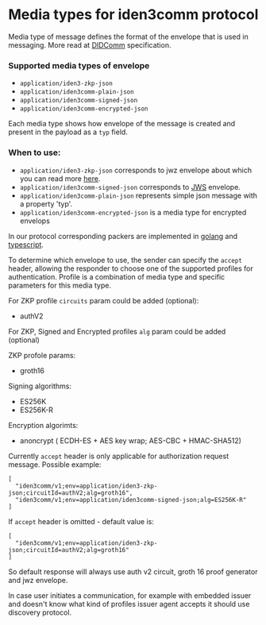 # Media types for iden3comm protocol

Media type of message defines the format of the envelope that is used in messaging. More read at [DIDComm](https://identity.foundation/didcomm-messaging/spec/#iana-media-types) specification.

###  Supported media types of envelope

-  `application/iden3-zkp-json`
-  `application/iden3comm-plain-json`
-  `application/iden3comm-signed-json`
-  `application/iden3comm-encrypted-json`

Each media type shows how envelope of the message is created and present in the payload as a `typ` field.

### When to use:
- `application/iden3-zkp-json` corresponds to jwz envelope about which you can read more [here](../proposals/jwz/overview.md). <br />
- `application/iden3comm-signed-json` corresponds to [JWS](https://www.rfc-editor.org/rfc/rfc7515.html) envelope.  <br />
- `application/iden3comm-plain-json` represents simple json message with a property 'typ'.  <br />
- `application/iden3comm-encrypted-json` is a media type for encrypted envelops  <br />

In our protocol corresponding packers are implemented in [golang](https://github.com/iden3/iden3comm/tree/main/packers) and [typescript](https://github.com/0xPolygonID/js-sdk/tree/main/src/iden3comm/packers).


To determine which envelope to use, the sender can specify the `accept` header, allowing the responder to choose one of the supported profiles for authentication.
Profile is a combination of media type and specific parameters for this media type.


For ZKP profile `circuits` param could be added (optional):

- authV2

For ZKP, Signed and Encrypted profiles `alg` param could be added (optional)

ZKP profole params:

- groth16

Signing algorithms:

- ES256K
- ES256K-R

Encryption algorimts:

- anoncrypt ( ECDH-ES + AES key wrap; AES-CBC + HMAC-SHA512)

Currently `accept` header is only applicable for authorization request message.
Possible example:
```
[
  "iden3comm/v1;env=application/iden3-zkp-json;circuitId=authV2;alg=groth16",
  "iden3comm/v1;env=application/iden3comm-signed-json;alg=ES256K-R"
]
```

If `accept` header is omitted - default value is:

```
[
  "iden3comm/v1;env=application/iden3-zkp-json;circuitId=authV2;alg=groth16"
]
```

So default response will always use auth v2 circuit, groth 16 proof generator and jwz envelope.


In case user initiates a communication, for example with embedded issuer and doesn't know what kind of profiles issuer agent accepts it should use discovery protocol.
